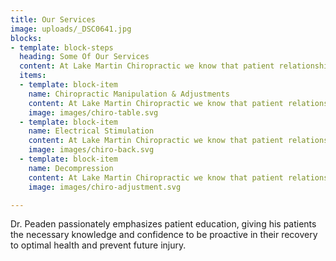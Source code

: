 ```yaml
---
title: Our Services
image: uploads/_DSC0641.jpg
blocks:
- template: block-steps
  heading: Some Of Our Services
  content: At Lake Martin Chiropractic we know that patient relationships are important.
  items:
  - template: block-item
    name: Chiropractic Manipulation & Adjustments
    content: At Lake Martin Chiropractic we know that patient relationships are important.
    image: images/chiro-table.svg
  - template: block-item
    name: Electrical Stimulation
    content: At Lake Martin Chiropractic we know that patient relationships are important.
    image: images/chiro-back.svg
  - template: block-item
    name: Decompression
    content: At Lake Martin Chiropractic we know that patient relationships are important.
    image: images/chiro-adjustment.svg

---
```

Dr. Peaden passionately emphasizes patient education, giving his patients the necessary knowledge and confidence to be proactive in their recovery to optimal health and prevent future injury.